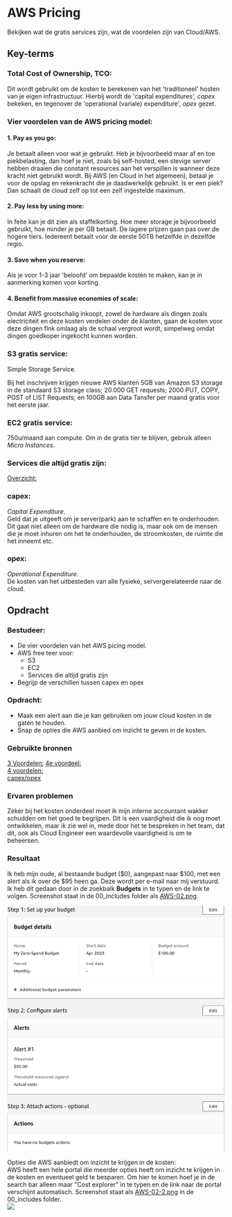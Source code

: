 # AWS Pricing
Bekijken wat de gratis services zijn, wat de voordelen zijn van Cloud/AWS.

## Key-terms

### Total Cost of Ownership, TCO:
Dit wordt gebruikt om de kosten te berekenen van het 'traditioneel' hosten van je eigen infrastructuur. Hierbij wordt de 'capital expenditures', *capex* bekeken, en tegenover de 'operational (variale) expenditure', *opex* gezet.

### Vier voordelen van de AWS pricing model:

#### 1. Pay as you go:
Je betaalt alleen voor wat je gebruikt. Heb je bijvoorbeeld maar af en toe piekbelasting, dan hoef je niet, zoals bij self-hosted, een stevige server hebben draaien die constant resources aan het verspillen is wanneer deze kracht niet gebruikt wordt. Bij AWS (en Cloud in het algemeen), betaal je voor de opslag en rekenkracht die je daadwerkelijk gebruikt. Is er een piek? Dan schaalt de cloud zelf op tot een zelf ingestelde maximum.

#### 2. Pay less by using more:
In feite kan je dit zien als staffelkorting. Hoe meer storage je bijvoorbeeld gebruikt, hoe minder je per GB betaalt. De lagere prijzen gaan pas over de hogere tiers. Iedereent betaalt voor de eerste 50TB hetzelfde in dezelfde regio.

#### 3. Save when you reserve:
Als je voor 1-3 jaar 'beloofd' om bepaalde kosten te maken, kan je in aanmerking komen voor korting.

#### 4. Benefit from massive economies of scale:
Omdat AWS grootschalig inkoopt, zowel de hardware als dingen zoals electriciteit en deze kosten verdelen onder de klanten, gaan de kosten voor deze dingen flnk omlaag als de schaal vergroot wordt, simpelweg omdat dingen goedkoper ingekocht kunnen worden.

### S3 gratis service:
Simple Storage Service.  

Bij het inschrijven krijgen nieuwe AWS klanten 5GB van Amazon S3 storage in de standaard S3 storage class; 20.000 GET requests; 2000 PUT, COPY, POST of LIST Requests; en 100GB aan Data Tansfer per maand gratis voor het eerste jaar.

### EC2 gratis service:
750u/maand aan compute. Om in de gratis tier te blijven, gebruik alleen *Micro Instances*.

### Services die altijd gratis zijn:
[Overzicht:](https://aws.amazon.com/free/?all-free-tier.sort-by=item.additionalFields.SortRank&all-free-tier.sort-order=asc&awsf.Free%20Tier%20Types=tier%23always-free&awsf.Free%20Tier%20Categories=*all)

### capex:
*Capital Expenditure*.  
Geld dat je uitgeeft om je server(park) aan te schaffen en te onderhouden. Dit gaat niet alleen om de  hardware die nodig is, maar ook om de mensen die je moet inhuren om het te onderhouden, de stroomkosten, de ruimte die het inneemt etc.

### opex:
*Operational Expenditure*.  
De kosten van het uitbesteden van alle fysieke, servergerelateerde naar de cloud.


## Opdracht
### Bestudeer:
- De vier voordelen van het AWS picing model.
- AWS free teer voor: 
	- S3
	- EC2
	- Services die altijd gratis zijn
- Begrijp de verschillen tussen capex en opex

### Opdracht:
- Maak een alert aan die je kan gebruiken om jouw cloud kosten in de gaten te houden.
- Snap de opties die AWS aanbied om inzicht te geven in de kosten.

### Gebruikte bronnen
[3 Voordelen:](https://aws.amazon.com/pricing/?aws-products-pricing.sort-by=item.additionalFields.productNameLowercase&aws-products-pricing.sort-order=asc&awsf.Free%20Tier%20Type=*all&awsf.tech-category=*all)
[4e voordeel:](https://docs.aws.amazon.com/whitepapers/latest/aws-overview/six-advantages-of-cloud-computing.html)  
[4 voordelen:](https://dzone.com/articles/the-cost-of-the-cloud-the-ultimate-aws-pricing-gui)  
[capex/opex](https://www.youtube.com/watch?v=Nrby-PZWxU4)  

### Ervaren problemen
Zeker bij het kosten onderdeel moet ik mijn interne accountant wakker schudden om het goed te begrijpen. Dit is een vaardigheid die ik nog moet ontwikkelen, maar ik zie wel in, mede door het te bespreken in het team, dat dit, ook als Cloud Engineer een waardevolle vaardigheid is om te beheersen.

### Resultaat
Ik heb mijn oude, al bestaande budget ($0), aangepast naar $100, met een alert als ik over de $95 heen ga. Deze wordt per e-mail naar mij verstuurd.  
Ik heb dit gedaan door in de zoekbalk **Budgets** in te typen en de link te volgen.
Screenshot staat in de 00_includes folder als [AWS-02.png](/00_includes/AWS-02.png).  

![](/00_includes/AWS-02.png)

Opties die AWS aanbiedt om inzicht te krijgen in de kosten:  
AWS heeft een hele portal die meerder opties heeft om inzicht te krijgen in de kosten en eventueel geld te besparen. Om hier te komen hoef je in de search bar alleen maar "Cost explorer" in te typen en de link naar de portal verschijnt automatisch. Screenshot staat als [AWS-02-2.png](/00includes/AWS-02-2.png) in de 00_includes folder.  
![](/00_inlcudes/AWS-02-2.png)  
